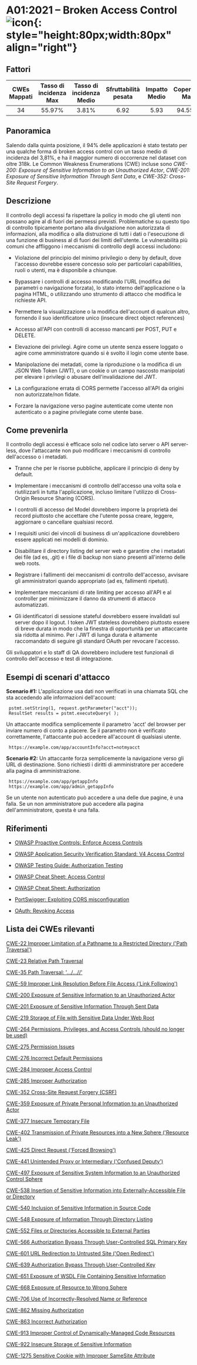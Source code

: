 # A01:2021 – Broken Access Control    ![icon](assets/TOP_10_Icons_Final_Broken_Access_Control.png){: style="height:80px;width:80px" align="right"}

## Fattori

| CWEs Mappati | Tasso di incidenza Max | Tasso di incidenza Medio | Sfruttabilità pesata | Impatto Medio | Copertura Max | Copertura media | Occorrenze Totali | CVE Totali |
|:-------------:|:--------------------:|:--------------------:|:--------------:|:--------------:|:----------------------:|:---------------------:|:-------------------:|:------------:|
| 34          | 55.97%             | 3.81%              | 6.92                 | 5.93                | 94.55%       | 47.72%       | 318,487           | 19,013     |

## Panoramica

Salendo dalla quinta posizione, il 94% delle applicazioni è stato testato per
una qualche forma di broken access control con un tasso medio di incidenza del 3,81%, e ha il maggior numero di occorrenze nel dataset con oltre 318k. Le Common Weakness Enumerations (CWE) incluse sono *CWE-200: Exposure of Sensitive Information to an Unauthorized Actor*, *CWE-201: Exposure of Sensitive Information Through Sent Data*, e *CWE-352: Cross-Site Request Forgery*.

## Descrizione

Il controllo degli accessi fa rispettare la policy in modo che gli utenti non possano agire al di fuori dei
permessi previsti. Problematiche su questo tipo di controllo tipicamente portano alla divulgazione non autorizzata di
informazioni, alla modifica o alla distruzione di tutti i dati o l'esecuzione di una funzione di business al di fuori dei limiti dell'utente. Le vulnerabilità più comuni che affliggono i meccanismi di controllo degli accessi includono:

- Violazione del principio del minimo privilegio o deny by default,
  dove l'accesso dovrebbe essere concesso solo per particolari capabilities,
  ruoli o utenti, ma è disponibile a chiunque.

- Bypassare i controlli di accesso modificando l'URL (modifica dei parametri o
  navigazione forzata), lo stato interno dell'applicazione o la
  pagina HTML, o utilizzando uno strumento di attacco che modifica le richieste API.

- Permettere la visualizzazione o la modifica dell'account di qualcun altro, fornendo
  il suo identificatore unico (insecure direct object references)

- Accesso all'API con controlli di accesso mancanti per POST, PUT e DELETE.

- Elevazione dei privilegi. Agire come un utente senza essere loggato o
  agire come amministratore quando si è svolto il login come utente base.

- Manipolazione dei metadati, come la riproduzione o la modifica di un JSON
  Web Token (JWT), o un cookie o un campo nascosto
  manipolati per elevare i privilegi o abusare dell'invalidazione del JWT.

- La configurazione errata di CORS permette l'accesso all'API da origini non autorizzate/non fidate.

- Forzare la navigazione verso pagine autenticate come utente non autenticato o
  a pagine privilegiate come utente base.

## Come prevenirla

Il controllo degli accessi è efficace solo nel codice lato server o
API server-less, dove l'attaccante non può modificare i meccanismi di controllo dell'accesso
o i metadati.

- Tranne che per le risorse pubbliche, applicare il principio di deny by default.

- Implementare i meccanismi di controllo dell'accesso una volta sola e riutilizzarli in tutta
  l'applicazione, incluso limitare l'utilizzo di Cross-Origin Resource Sharing (CORS).

- I controlli di accesso del Model dovrebbero imporre la proprietà dei record piuttosto che
  accettare che l'utente possa creare, leggere, aggiornare o cancellare qualsiasi
  record.

- I requisiti unici dei vincoli di business di un'applicazione dovrebbero essere applicati nei
  modelli di dominio.

- Disabilitare il directory listing del server web e garantire che i metadati dei file (ad es,
  .git) e i file di backup non siano presenti all'interno delle web roots.

- Registrare i fallimenti dei meccanismi di controllo dell'accesso, avvisare gli amministratori quando appropriato (ad es,
  fallimenti ripetuti).

- Implementare meccanismi di rate limiting per accesso all'API e al controller per minimizzare il danno da
  strumenti di attacco automatizzati.

- Gli identificatori di sessione stateful dovrebbero essere invalidati sul server dopo il logout.
  I token JWT stateless dovrebbero piuttosto essere di breve durata in modo che la finestra di 
  opportunità per un attaccante sia ridotta al minimo. Per i JWT di lunga durata è altamente raccomandato di
  seguire gli standard OAuth per revocare l'accesso.

Gli sviluppatori e lo staff di QA dovrebbero includere test funzionali di controllo dell'accesso
e test di integrazione.

## Esempi di scenari d'attacco

**Scenario #1:** L'applicazione usa dati non verificati in una chiamata SQL che
sta accedendo alle informazioni dell'account:

```
 pstmt.setString(1, request.getParameter("acct"));
 ResultSet results = pstmt.executeQuery( );
```

Un attaccante modifica semplicemente il parametro 'acct' del browser per inviare
numero di conto a piacere. Se il parametro non è verificato correttamente, l'attaccante può accedere all'account di qualsiasi utente.

```
 https://example.com/app/accountInfo?acct=notmyacct
```

**Scenario #2:** Un attaccante forza semplicemente la navigazione verso gli URL di destinazione. Sono richiesti i diritti di amministratore per accedere alla pagina di amministrazione.

```
 https://example.com/app/getappInfo
 https://example.com/app/admin_getappInfo
```
Se un utente non autenticato può accedere a una delle due pagine, è una falla. Se un non amministratore può accedere alla pagina dell'amministratore, questa è una falla.

## Riferimenti

-   [OWASP Proactive Controls: Enforce Access
    Controls](https://owasp.org/www-project-proactive-controls/v3/en/c7-enforce-access-controls)

-   [OWASP Application Security Verification Standard: V4 Access
    Control](https://owasp.org/www-project-application-security-verification-standard)

-   [OWASP Testing Guide: Authorization
    Testing](https://owasp.org/www-project-web-security-testing-guide/latest/4-Web_Application_Security_Testing/05-Authorization_Testing/README)

-   [OWASP Cheat Sheet: Access Control](https://cheatsheetseries.owasp.org/cheatsheets/Access_Control_Cheat_Sheet.html)

-   [OWASP Cheat Sheet: Authorization](https://cheatsheetseries.owasp.org/cheatsheets/Authorization_Cheat_Sheet.html)

-   [PortSwigger: Exploiting CORS
    misconfiguration](https://portswigger.net/blog/exploiting-cors-misconfigurations-for-bitcoins-and-bounties)
    
-   [OAuth: Revoking Access](https://www.oauth.com/oauth2-servers/listing-authorizations/revoking-access/)

## Lista dei CWEs rilevanti

[CWE-22 Improper Limitation of a Pathname to a Restricted Directory
('Path Traversal')](https://cwe.mitre.org/data/definitions/22.html)

[CWE-23 Relative Path Traversal](https://cwe.mitre.org/data/definitions/23.html)

[CWE-35 Path Traversal: '.../...//'](https://cwe.mitre.org/data/definitions/35.html)

[CWE-59 Improper Link Resolution Before File Access ('Link Following')](https://cwe.mitre.org/data/definitions/59.html)

[CWE-200 Exposure of Sensitive Information to an Unauthorized Actor](https://cwe.mitre.org/data/definitions/200.html)

[CWE-201 Exposure of Sensitive Information Through Sent Data](https://cwe.mitre.org/data/definitions/201.html)

[CWE-219 Storage of File with Sensitive Data Under Web Root](https://cwe.mitre.org/data/definitions/219.html)

[CWE-264 Permissions, Privileges, and Access Controls (should no longer be used)](https://cwe.mitre.org/data/definitions/264.html)

[CWE-275 Permission Issues](https://cwe.mitre.org/data/definitions/275.html)

[CWE-276 Incorrect Default Permissions](https://cwe.mitre.org/data/definitions/276.html)

[CWE-284 Improper Access Control](https://cwe.mitre.org/data/definitions/284.html)

[CWE-285 Improper Authorization](https://cwe.mitre.org/data/definitions/285.html)

[CWE-352 Cross-Site Request Forgery (CSRF)](https://cwe.mitre.org/data/definitions/352.html)

[CWE-359 Exposure of Private Personal Information to an Unauthorized Actor](https://cwe.mitre.org/data/definitions/359.html)

[CWE-377 Insecure Temporary File](https://cwe.mitre.org/data/definitions/377.html)

[CWE-402 Transmission of Private Resources into a New Sphere ('Resource Leak')](https://cwe.mitre.org/data/definitions/402.html)

[CWE-425 Direct Request ('Forced Browsing')](https://cwe.mitre.org/data/definitions/425.html)

[CWE-441 Unintended Proxy or Intermediary ('Confused Deputy')](https://cwe.mitre.org/data/definitions/441.html)

[CWE-497 Exposure of Sensitive System Information to an Unauthorized Control Sphere](https://cwe.mitre.org/data/definitions/497.html)

[CWE-538 Insertion of Sensitive Information into Externally-Accessible File or Directory](https://cwe.mitre.org/data/definitions/538.html)

[CWE-540 Inclusion of Sensitive Information in Source Code](https://cwe.mitre.org/data/definitions/540.html)

[CWE-548 Exposure of Information Through Directory Listing](https://cwe.mitre.org/data/definitions/548.html)

[CWE-552 Files or Directories Accessible to External Parties](https://cwe.mitre.org/data/definitions/552.html)

[CWE-566 Authorization Bypass Through User-Controlled SQL Primary Key](https://cwe.mitre.org/data/definitions/566.html)

[CWE-601 URL Redirection to Untrusted Site ('Open Redirect')](https://cwe.mitre.org/data/definitions/601.html)

[CWE-639 Authorization Bypass Through User-Controlled Key](https://cwe.mitre.org/data/definitions/639.html)

[CWE-651 Exposure of WSDL File Containing Sensitive Information](https://cwe.mitre.org/data/definitions/651.html)

[CWE-668 Exposure of Resource to Wrong Sphere](https://cwe.mitre.org/data/definitions/668.html)

[CWE-706 Use of Incorrectly-Resolved Name or Reference](https://cwe.mitre.org/data/definitions/706.html)

[CWE-862 Missing Authorization](https://cwe.mitre.org/data/definitions/862.html)

[CWE-863 Incorrect Authorization](https://cwe.mitre.org/data/definitions/863.html)

[CWE-913 Improper Control of Dynamically-Managed Code Resources](https://cwe.mitre.org/data/definitions/913.html)

[CWE-922 Insecure Storage of Sensitive Information](https://cwe.mitre.org/data/definitions/922.html)

[CWE-1275 Sensitive Cookie with Improper SameSite Attribute](https://cwe.mitre.org/data/definitions/1275.html)
